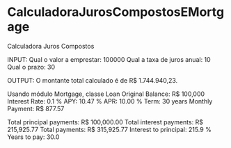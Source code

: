 # CalculadoraJurosCompostosEMortgage
Calculadora Juros Compostos

INPUT:
Qual o valor a emprestar: 100000
Qual a taxa de juros anual: 10<br>
Qual o prazo: 30

OUTPUT:
O montante total calculado é de R$ 1.744.940,23.


Usando módulo Mortgage, classe Loan
Original Balance:         R$    100,000
Interest Rate:                     0.1 %
APY:                             10.47 %
APR:                             10.00 %
Term:                               30 years
Monthly Payment:          R$     877.57

Total principal payments: R$ 100,000.00
Total interest payments:  R$ 215,925.77
Total payments:           R$ 315,925.77
Interest to principal:           215.9 %
Years to pay:                     30.0
